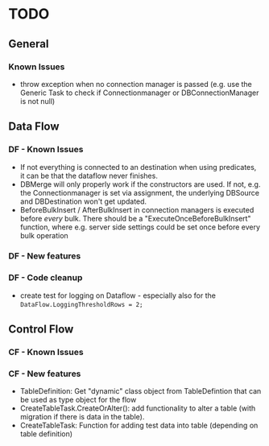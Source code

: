 # TODO

## General

### Known Issues

- throw exception when no connection manager is passed (e.g. use the Generic Task to check if Connectionmanager or DBConnectionManager is not null)

## Data Flow

### DF - Known Issues

- If not everything is connected to an destination when using predicates, it can be that the dataflow never finishes.
- DBMerge will only properly work if the constructors are used. If not, e.g. the Connectionmanager is set via assignment, the underlying DBSource and DBDestination won't get updated.
- BeforeBulkInsert / AfterBulkInsert in connection managers is executed before *every* bulk. There should be a "ExecuteOnceBeforeBulkInsert" function, where e.g. server side settings could be set once before every bulk operation

### DF - New features

### DF - Code cleanup

- create test for logging on Dataflow - especially also for the `DataFlow.LoggingThresholdRows = 2;`

## Control Flow

### CF - Known Issues

### CF - New features

- TableDefinition: Get "dynamic" class object from TableDefintion that can be used as type object for the flow
- CreateTableTask.CreateOrAlter(): add functionality to alter a table (with migration if there is data in the table).
- CreateTableTask: Function for adding test data into table (depending on table definition)
